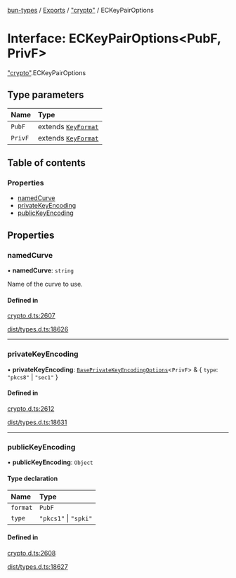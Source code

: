 [bun-types](../README.md) / [Exports](../modules.md) / ["crypto"](../modules/crypto_.md) / ECKeyPairOptions

# Interface: ECKeyPairOptions<PubF, PrivF\>

["crypto"](../modules/crypto_.md).ECKeyPairOptions

## Type parameters

| Name | Type |
| :------ | :------ |
| `PubF` | extends [`KeyFormat`](../modules/crypto_.md#keyformat) |
| `PrivF` | extends [`KeyFormat`](../modules/crypto_.md#keyformat) |

## Table of contents

### Properties

- [namedCurve](crypto_.ECKeyPairOptions.md#namedcurve)
- [privateKeyEncoding](crypto_.ECKeyPairOptions.md#privatekeyencoding)
- [publicKeyEncoding](crypto_.ECKeyPairOptions.md#publickeyencoding)

## Properties

### namedCurve

• **namedCurve**: `string`

Name of the curve to use.

#### Defined in

[crypto.d.ts:2607](https://github.com/valgaze/bun-types/blob/5e53f27/crypto.d.ts#L2607)

[dist/types.d.ts:18626](https://github.com/valgaze/bun-types/blob/5e53f27/dist/types.d.ts#L18626)

___

### privateKeyEncoding

• **privateKeyEncoding**: [`BasePrivateKeyEncodingOptions`](crypto_.BasePrivateKeyEncodingOptions.md)<`PrivF`\> & { `type`: ``"pkcs8"`` \| ``"sec1"``  }

#### Defined in

[crypto.d.ts:2612](https://github.com/valgaze/bun-types/blob/5e53f27/crypto.d.ts#L2612)

[dist/types.d.ts:18631](https://github.com/valgaze/bun-types/blob/5e53f27/dist/types.d.ts#L18631)

___

### publicKeyEncoding

• **publicKeyEncoding**: `Object`

#### Type declaration

| Name | Type |
| :------ | :------ |
| `format` | `PubF` |
| `type` | ``"pkcs1"`` \| ``"spki"`` |

#### Defined in

[crypto.d.ts:2608](https://github.com/valgaze/bun-types/blob/5e53f27/crypto.d.ts#L2608)

[dist/types.d.ts:18627](https://github.com/valgaze/bun-types/blob/5e53f27/dist/types.d.ts#L18627)
